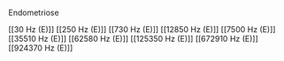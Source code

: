 Endometriose

[[30 Hz (E)]]
[[250 Hz (E)]]
[[730 Hz (E)]]
[[12850 Hz (E)]]
[[7500 Hz (E)]]
[[35510 Hz (E)]]
[[62580 Hz (E)]]
[[125350 Hz (E)]]
[[672910 Hz (E)]]
[[924370 Hz (E)]]